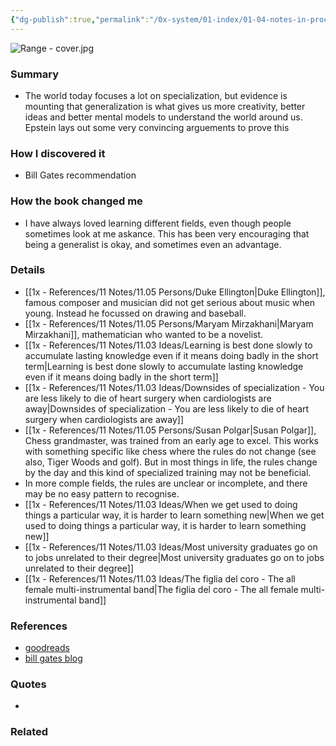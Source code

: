 ```yaml
---
{"dg-publish":true,"permalink":"/0x-system/01-index/01-04-notes-in-process/range-why-generalists-triumph-in-a-specialized-world-david-epstein/","title":"Range - Why Generalists Triumph in a Specialized World - David Epstein","dgShowBacklinks":false}
---
```


![Range - cover.jpg](/img/user/0x%20-%20System/01%20Index/01.04%20Notes%20in%20process/Range%20-%20cover.jpg)
### Summary
- The world today focuses a lot on specialization, but evidence is mounting that generalization is what gives us more creativity, better ideas and better mental models to understand the world around us. Epstein lays out some very convincing arguements to prove this

### How I discovered it
- Bill Gates recommendation

### How the book changed me
- I have always loved learning different fields, even though people sometimes look at me askance. This has been very encouraging that being a generalist is okay, and sometimes even an advantage.

### Details
- [[1x - References/11 Notes/11.05 Persons/Duke Ellington\|Duke Ellington]], famous composer and musician did not get serious about music when young. Instead he focussed on drawing and baseball.
- [[1x - References/11 Notes/11.05 Persons/Maryam Mirzakhani\|Maryam Mirzakhani]], mathematician who wanted to be a novelist.
- [[1x - References/11 Notes/11.03 Ideas/Learning is best done slowly to accumulate lasting knowledge even if it means doing badly in the short term\|Learning is best done slowly to accumulate lasting knowledge even if it means doing badly in the short term]]
- [[1x - References/11 Notes/11.03 Ideas/Downsides of specialization - You are less likely to die of heart surgery when cardiologists are away\|Downsides of specialization - You are less likely to die of heart surgery when cardiologists are away]]
- [[1x - References/11 Notes/11.05 Persons/Susan Polgar\|Susan Polgar]], Chess grandmaster, was trained from an early age to excel. This works with something specific like chess where the rules do not change (see also, Tiger Woods and golf). But in most things in life, the rules change by the day and this kind of specialized training may not be beneficial.
- In more comple fields, the rules are unclear or incomplete, and there may be no easy pattern to recognise.
- [[1x - References/11 Notes/11.03 Ideas/When we get used to doing things a particular way, it is harder to learn something new\|When we get used to doing things a particular way, it is harder to learn something new]]
- [[1x - References/11 Notes/11.03 Ideas/Most university graduates go on to jobs unrelated to their degree\|Most university graduates go on to jobs unrelated to their degree]]
- [[1x - References/11 Notes/11.03 Ideas/The figlia del coro - The all female multi-instrumental band\|The figlia del coro - The all female multi-instrumental band]]
### References
- [goodreads](https://www.goodreads.com/book/show/41795733-range)
- [bill gates blog](https://www.gatesnotes.com/Range)

### Quotes
- 

### Related

